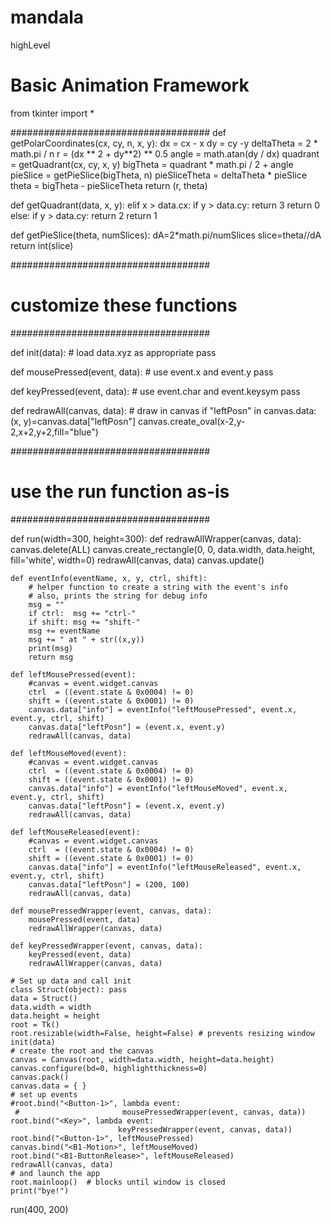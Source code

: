 # mandala
highLevel

# Basic Animation Framework

from tkinter import *

####################################
def getPolarCoordinates(cx, cy, n, x, y):
    dx = cx - x
    dy = cy -y
    deltaTheta = 2 * math.pi / n
    r = (dx ** 2 + dy**2) ** 0.5
    angle = math.atan(dy / dx)
    quadrant = getQuadrant(cx, cy, x, y)
    bigTheta = quadrant * math.pi / 2 + angle
    pieSlice = getPieSlice(bigTheta, n)
    pieSliceTheta = deltaTheta * pieSlice
    theta = bigTheta - pieSliceTheta
    return (r, theta)
    

def getQuadrant(data, x, y):
    elif x > data.cx:
        if y > data.cy:
            return 3
        return 0
    else:
        if y > data.cy:
            return 2
        return 1
        
def getPieSlice(theta, numSlices):
    dA=2*math.pi/numSlices
    slice=theta//dA
    return int(slice)

####################################
# customize these functions
####################################

def init(data):
    # load data.xyz as appropriate
    pass

def mousePressed(event, data):
    # use event.x and event.y
    pass

def keyPressed(event, data):
    # use event.char and event.keysym
    pass

def redrawAll(canvas, data):
    # draw in canvas
    if "leftPosn" in canvas.data:
        (x, y)=canvas.data["leftPosn"]
        canvas.create_oval(x-2,y-2,x+2,y+2,fill="blue")

####################################
# use the run function as-is
####################################

def run(width=300, height=300):
    def redrawAllWrapper(canvas, data):
        canvas.delete(ALL)
        canvas.create_rectangle(0, 0, data.width, data.height,
                                fill='white', width=0)
        redrawAll(canvas, data)
        canvas.update()    
    
    
    def eventInfo(eventName, x, y, ctrl, shift):
        # helper function to create a string with the event's info
        # also, prints the string for debug info
        msg = ""
        if ctrl:  msg += "ctrl-"
        if shift: msg += "shift-"
        msg += eventName
        msg += " at " + str((x,y))
        print(msg)
        return msg
    
    def leftMousePressed(event):
        #canvas = event.widget.canvas
        ctrl  = ((event.state & 0x0004) != 0)
        shift = ((event.state & 0x0001) != 0)    
        canvas.data["info"] = eventInfo("leftMousePressed", event.x, event.y, ctrl, shift)
        canvas.data["leftPosn"] = (event.x, event.y)
        redrawAll(canvas, data)
        
    def leftMouseMoved(event):
        #canvas = event.widget.canvas
        ctrl  = ((event.state & 0x0004) != 0)
        shift = ((event.state & 0x0001) != 0)
        canvas.data["info"] = eventInfo("leftMouseMoved", event.x, event.y, ctrl, shift)
        canvas.data["leftPosn"] = (event.x, event.y)
        redrawAll(canvas, data)

    def leftMouseReleased(event):
        #canvas = event.widget.canvas
        ctrl  = ((event.state & 0x0004) != 0)
        shift = ((event.state & 0x0001) != 0)
        canvas.data["info"] = eventInfo("leftMouseReleased", event.x, event.y, ctrl, shift)
        canvas.data["leftPosn"] = (200, 100)
        redrawAll(canvas, data)
    
    def mousePressedWrapper(event, canvas, data):
        mousePressed(event, data)
        redrawAllWrapper(canvas, data)

    def keyPressedWrapper(event, canvas, data):
        keyPressed(event, data)
        redrawAllWrapper(canvas, data)

    # Set up data and call init
    class Struct(object): pass
    data = Struct()
    data.width = width
    data.height = height
    root = Tk()
    root.resizable(width=False, height=False) # prevents resizing window
    init(data)
    # create the root and the canvas
    canvas = Canvas(root, width=data.width, height=data.height)
    canvas.configure(bd=0, highlightthickness=0)
    canvas.pack()
    canvas.data = { }
    # set up events
    #root.bind("<Button-1>", lambda event:
     #                       mousePressedWrapper(event, canvas, data))
    root.bind("<Key>", lambda event:
                            keyPressedWrapper(event, canvas, data))
    root.bind("<Button-1>", leftMousePressed)
    canvas.bind("<B1-Motion>", leftMouseMoved)
    root.bind("<B1-ButtonRelease>", leftMouseReleased)
    redrawAll(canvas, data)
    # and launch the app
    root.mainloop()  # blocks until window is closed
    print("bye!")

run(400, 200)
